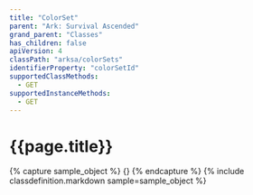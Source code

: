 ```yaml
---
title: "ColorSet"
parent: "Ark: Survival Ascended"
grand_parent: "Classes"
has_children: false
apiVersion: 4
classPath: "arksa/colorSets"
identifierProperty: "colorSetId"
supportedClassMethods:
  - GET
supportedInstanceMethods:
  - GET
---
```

# {{page.title}}

{% capture sample_object %}
{}
{% endcapture %}
{% include classdefinition.markdown sample=sample_object %}